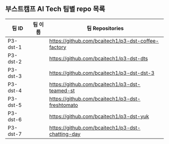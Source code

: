 

## 부스트캠프 AI Tech 팀별 repo 목록

| 팀 ID     | 팀 이름      | 팀 Repositories                                     |
|----------|-----------|----------------------------------------------------|
| P3-dst-1 |  | https://github.com/bcaitech1/p3-dst-coffee-factory |
| P3-dst-2 |           | https://github.com/bcaitech1/p3-dst-dts            |
| P3-dst-3 |           | https://github.com/bcaitech1/p3-dst-dst-3          |
| P3-dst-4 |           | https://github.com/bcaitech1/p3-dst-teamed-st      |
| P3-dst-5 |           | https://github.com/bcaitech1/p3-dst-freshtomato    |
| P3-dst-6 |           | https://github.com/bcaitech1/p3-dst-yuk            |
| P3-dst-7 |           | https://github.com/bcaitech1/p3-dst-chatting-day   |
